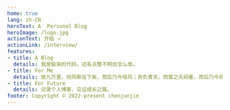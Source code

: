 ```yaml
---
home: true
lang: zh-CN
heroText: A  Personal Blog
heroImage: /logo.jpg
actionText: 开始 →
actionLink: /interview/
features:
- title: A Blog
  details: 我是偷来的代码，还有点整不明白怎么改。
- title: For Me
  details: 故九万里，则风斯在下矣，而后乃今培风；背负青天，而莫之夭阏者，而后乃今将图南。
- title: For Future
  details: 记录个人博客，见证成长之路。
footer: Copyright © 2022-present chenjunjie
---
```

